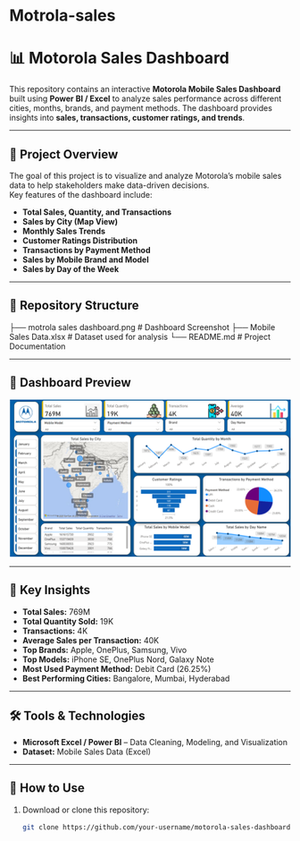 # Motrola-sales
# 📊 Motorola Sales Dashboard

This repository contains an interactive **Motorola Mobile Sales Dashboard** built using **Power BI / Excel** to analyze sales performance across different cities, months, brands, and payment methods. The dashboard provides insights into **sales, transactions, customer ratings, and trends**.

---

## 🚀 Project Overview
The goal of this project is to visualize and analyze Motorola’s mobile sales data to help stakeholders make data-driven decisions.  
Key features of the dashboard include:
- **Total Sales, Quantity, and Transactions**
- **Sales by City (Map View)**
- **Monthly Sales Trends**
- **Customer Ratings Distribution**
- **Transactions by Payment Method**
- **Sales by Mobile Brand and Model**
- **Sales by Day of the Week**

---

## 📂 Repository Structure
├── motrola sales dashboard.png # Dashboard Screenshot
├── Mobile Sales Data.xlsx # Dataset used for analysis
└── README.md # Project Documentation

---

## 📸 Dashboard Preview
![Motorola Sales Dashboard](motrola%20sales%20dashboard.png)

---

## 🔑 Key Insights
- **Total Sales:** 769M  
- **Total Quantity Sold:** 19K  
- **Transactions:** 4K  
- **Average Sales per Transaction:** 40K  
- **Top Brands:** Apple, OnePlus, Samsung, Vivo  
- **Top Models:** iPhone SE, OnePlus Nord, Galaxy Note  
- **Most Used Payment Method:** Debit Card (26.25%)  
- **Best Performing Cities:** Bangalore, Mumbai, Hyderabad  

---

## 🛠️ Tools & Technologies
- **Microsoft Excel / Power BI** – Data Cleaning, Modeling, and Visualization  
- **Dataset:** Mobile Sales Data (Excel)  

---

## 📌 How to Use
1. Download or clone this repository:
   ```bash
   git clone https://github.com/your-username/motorola-sales-dashboard.git
